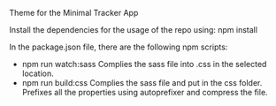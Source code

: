 Theme for the Minimal Tracker App

Install the dependencies for the usage of the repo using:
  npm install
 
 In the package.json file, there are the following npm scripts:
   - npm run watch:sass 
    Complies the sass file into .css in the selected location. 
   - npm run build:css
    Complies the sass file and put in the css folder. Prefixes all the properties using autoprefixer and compress the file.

